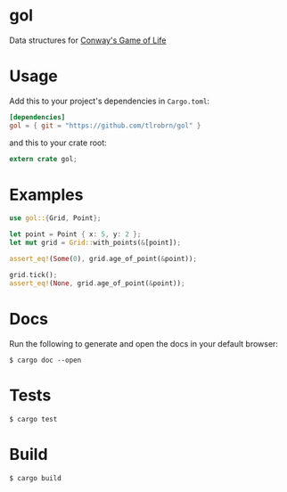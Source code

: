 # gol

Data structures for [Conway's Game of Life](https://en.wikipedia.org/wiki/Conway%27s_Game_of_Life)

# Usage

Add this to your project's dependencies in `Cargo.toml`:

```toml
[dependencies]
gol = { git = "https://github.com/tlrobrn/gol" }
```

and this to your crate root:

```rust
extern crate gol;
```

# Examples

```rust
use gol::{Grid, Point};

let point = Point { x: 5, y: 2 };
let mut grid = Grid::with_points(&[point]);

assert_eq!(Some(0), grid.age_of_point(&point));

grid.tick();
assert_eq!(None, grid.age_of_point(&point));
```

# Docs

Run the following to generate and open the docs in your default browser:

```
$ cargo doc --open
```

# Tests

```
$ cargo test
```

# Build

```
$ cargo build
```

